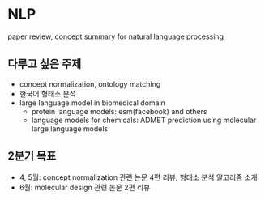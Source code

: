 # NLP
paper review, concept summary for natural language processing 
## 다루고 싶은 주제
- concept normalization, ontology matching
- 한국어 형태소 분석
- large language model in biomedical domain 
  - protein language models: esm(facebook) and others 
  - language models for chemicals: ADMET prediction using molecular large language models
## 2분기 목표
- 4, 5월: concept normalization 관련 논문 4편 리뷰, 형태소 분석 알고리즘 소개
- 6월: molecular design 관련 논문 2편 리뷰
